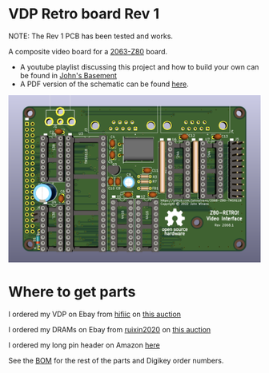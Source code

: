 # VDP Retro board Rev 1

NOTE: The Rev 1 PCB has been tested and works.

A composite video board for a [2063-Z80](https://github.com/johnwinans/2063-Z80) board.

* A youtube playlist discussing this project and how to build your own can be found in 
[John's Basement](https://www.youtube.com/watch?v=oekucjDcNbA&list=PL3by7evD3F51Cf9QnsAEdgSQ4cz7HQZX5)
* A PDF version of the schematic can be found [here](2068-Z80-TMS9118.pdf).

![PC Board Image](2068-Z80-TMS9118.png "Composite video board for the 2063-Z80")

# Where to get parts

I ordered my VDP on Ebay from [hifiic](2068-Z80-TMS9118.sch) on [this auction](https://www.ebay.com/itm/322191622624?hash=item4b041e01e0:g:ldwAAOxyQBJREMaa)

I ordered my DRAMs on Ebay from [ruixin2020](https://www.ebay.com/str/ruixin2020) on [this auction](https://www.ebay.com/itm/164305877650)

I ordered my long pin header on Amazon [here](https://www.amazon.com/gp/product/B084Q4W1PW/ref=ppx_yo_dt_b_search_asin_title?ie=UTF8&psc=1)

See the [BOM](2068-Z80-TMS9118.md) for the rest of the parts and Digikey order numbers.
